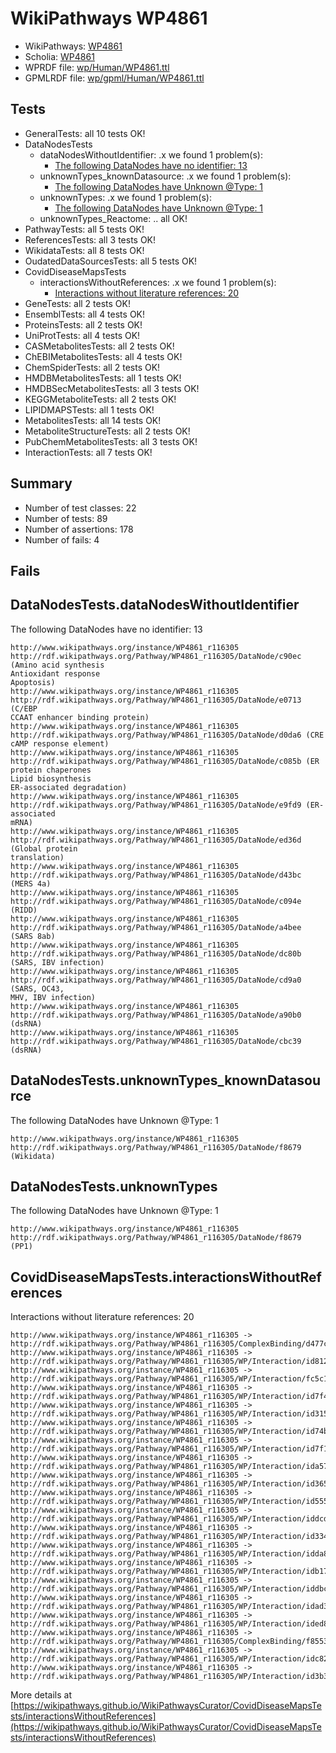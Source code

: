 # WikiPathways WP4861

* WikiPathways: [WP4861](https://identifiers.org/wikipathways:WP4861)
* Scholia: [WP4861](https://scholia.toolforge.org/wikipathways/WP4861)
* WPRDF file: [wp/Human/WP4861.ttl](../wp/Human/WP4861.ttl)
* GPMLRDF file: [wp/gpml/Human/WP4861.ttl](../wp/gpml/Human/WP4861.ttl)

## Tests
* GeneralTests: all 10 tests OK!
* DataNodesTests
    * dataNodesWithoutIdentifier: .x we found 1 problem(s):
        * [The following DataNodes have no identifier: 13](#8792c493)
    * unknownTypes_knownDatasource: .x we found 1 problem(s):
        * [The following DataNodes have Unknown @Type: 1](#904516d6)
    * unknownTypes: .x we found 1 problem(s):
        * [The following DataNodes have Unknown @Type: 1](#839973df)
    * unknownTypes_Reactome: .. all OK!
* PathwayTests: all 5 tests OK!
* ReferencesTests: all 3 tests OK!
* WikidataTests: all 8 tests OK!
* OudatedDataSourcesTests: all 5 tests OK!
* CovidDiseaseMapsTests
    * interactionsWithoutReferences: .x we found 1 problem(s):
        * [Interactions without literature references: 20](#9701cd00)
* GeneTests: all 2 tests OK!
* EnsemblTests: all 4 tests OK!
* ProteinsTests: all 2 tests OK!
* UniProtTests: all 4 tests OK!
* CASMetabolitesTests: all 2 tests OK!
* ChEBIMetabolitesTests: all 4 tests OK!
* ChemSpiderTests: all 2 tests OK!
* HMDBMetabolitesTests: all 1 tests OK!
* HMDBSecMetabolitesTests: all 3 tests OK!
* KEGGMetaboliteTests: all 2 tests OK!
* LIPIDMAPSTests: all 1 tests OK!
* MetabolitesTests: all 14 tests OK!
* MetaboliteStructureTests: all 2 tests OK!
* PubChemMetabolitesTests: all 3 tests OK!
* InteractionTests: all 7 tests OK!


## Summary

* Number of test classes: 22
* Number of tests: 89
* Number of assertions: 178
* Number of fails: 4

## Fails

<a name="8792c493" />

## DataNodesTests.dataNodesWithoutIdentifier

The following DataNodes have no identifier: 13
```
http://www.wikipathways.org/instance/WP4861_r116305 http://rdf.wikipathways.org/Pathway/WP4861_r116305/DataNode/c90ec (Amino acid synthesis
Antioxidant response
Apoptosis)
http://www.wikipathways.org/instance/WP4861_r116305 http://rdf.wikipathways.org/Pathway/WP4861_r116305/DataNode/e0713 (C/EBP
CCAAT enhancer binding protein)
http://www.wikipathways.org/instance/WP4861_r116305 http://rdf.wikipathways.org/Pathway/WP4861_r116305/DataNode/d0da6 (CRE
cAMP response element)
http://www.wikipathways.org/instance/WP4861_r116305 http://rdf.wikipathways.org/Pathway/WP4861_r116305/DataNode/c085b (ER protein chaperones
Lipid biosynthesis
ER-associated degradation)
http://www.wikipathways.org/instance/WP4861_r116305 http://rdf.wikipathways.org/Pathway/WP4861_r116305/DataNode/e9fd9 (ER-associated
mRNA)
http://www.wikipathways.org/instance/WP4861_r116305 http://rdf.wikipathways.org/Pathway/WP4861_r116305/DataNode/ed36d (Global protein
translation)
http://www.wikipathways.org/instance/WP4861_r116305 http://rdf.wikipathways.org/Pathway/WP4861_r116305/DataNode/d43bc (MERS 4a)
http://www.wikipathways.org/instance/WP4861_r116305 http://rdf.wikipathways.org/Pathway/WP4861_r116305/DataNode/c094e (RIDD)
http://www.wikipathways.org/instance/WP4861_r116305 http://rdf.wikipathways.org/Pathway/WP4861_r116305/DataNode/a4bee (SARS 8ab)
http://www.wikipathways.org/instance/WP4861_r116305 http://rdf.wikipathways.org/Pathway/WP4861_r116305/DataNode/dc80b (SARS, IBV infection)
http://www.wikipathways.org/instance/WP4861_r116305 http://rdf.wikipathways.org/Pathway/WP4861_r116305/DataNode/cd9a0 (SARS, OC43,
MHV, IBV infection)
http://www.wikipathways.org/instance/WP4861_r116305 http://rdf.wikipathways.org/Pathway/WP4861_r116305/DataNode/a90b0 (dsRNA)
http://www.wikipathways.org/instance/WP4861_r116305 http://rdf.wikipathways.org/Pathway/WP4861_r116305/DataNode/cbc39 (dsRNA)
```

<a name="904516d6" />

## DataNodesTests.unknownTypes_knownDatasource

The following DataNodes have Unknown @Type: 1
```
http://www.wikipathways.org/instance/WP4861_r116305 http://rdf.wikipathways.org/Pathway/WP4861_r116305/DataNode/f8679 (Wikidata)
```

<a name="839973df" />

## DataNodesTests.unknownTypes

The following DataNodes have Unknown @Type: 1
```
http://www.wikipathways.org/instance/WP4861_r116305 http://rdf.wikipathways.org/Pathway/WP4861_r116305/DataNode/f8679 (PP1)
```

<a name="9701cd00" />

## CovidDiseaseMapsTests.interactionsWithoutReferences

Interactions without literature references: 20
```
http://www.wikipathways.org/instance/WP4861_r116305 -> http://rdf.wikipathways.org/Pathway/WP4861_r116305/ComplexBinding/d477c
http://www.wikipathways.org/instance/WP4861_r116305 -> http://rdf.wikipathways.org/Pathway/WP4861_r116305/WP/Interaction/id8122cdf4
http://www.wikipathways.org/instance/WP4861_r116305 -> http://rdf.wikipathways.org/Pathway/WP4861_r116305/WP/Interaction/fc5c1
http://www.wikipathways.org/instance/WP4861_r116305 -> http://rdf.wikipathways.org/Pathway/WP4861_r116305/WP/Interaction/id7f4a3b95
http://www.wikipathways.org/instance/WP4861_r116305 -> http://rdf.wikipathways.org/Pathway/WP4861_r116305/WP/Interaction/id315b7e46
http://www.wikipathways.org/instance/WP4861_r116305 -> http://rdf.wikipathways.org/Pathway/WP4861_r116305/WP/Interaction/id74bb08d8
http://www.wikipathways.org/instance/WP4861_r116305 -> http://rdf.wikipathways.org/Pathway/WP4861_r116305/WP/Interaction/id7f19c7ea
http://www.wikipathways.org/instance/WP4861_r116305 -> http://rdf.wikipathways.org/Pathway/WP4861_r116305/WP/Interaction/ida575a860
http://www.wikipathways.org/instance/WP4861_r116305 -> http://rdf.wikipathways.org/Pathway/WP4861_r116305/WP/Interaction/id36593f74
http://www.wikipathways.org/instance/WP4861_r116305 -> http://rdf.wikipathways.org/Pathway/WP4861_r116305/WP/Interaction/id5555a7cf
http://www.wikipathways.org/instance/WP4861_r116305 -> http://rdf.wikipathways.org/Pathway/WP4861_r116305/WP/Interaction/iddcd631b5
http://www.wikipathways.org/instance/WP4861_r116305 -> http://rdf.wikipathways.org/Pathway/WP4861_r116305/WP/Interaction/id334c961f
http://www.wikipathways.org/instance/WP4861_r116305 -> http://rdf.wikipathways.org/Pathway/WP4861_r116305/WP/Interaction/idda829af2
http://www.wikipathways.org/instance/WP4861_r116305 -> http://rdf.wikipathways.org/Pathway/WP4861_r116305/WP/Interaction/idb174dd6a
http://www.wikipathways.org/instance/WP4861_r116305 -> http://rdf.wikipathways.org/Pathway/WP4861_r116305/WP/Interaction/iddbc481e4
http://www.wikipathways.org/instance/WP4861_r116305 -> http://rdf.wikipathways.org/Pathway/WP4861_r116305/WP/Interaction/idad3f9625
http://www.wikipathways.org/instance/WP4861_r116305 -> http://rdf.wikipathways.org/Pathway/WP4861_r116305/WP/Interaction/ided8176a0
http://www.wikipathways.org/instance/WP4861_r116305 -> http://rdf.wikipathways.org/Pathway/WP4861_r116305/ComplexBinding/f8553
http://www.wikipathways.org/instance/WP4861_r116305 -> http://rdf.wikipathways.org/Pathway/WP4861_r116305/WP/Interaction/idc828ca15
http://www.wikipathways.org/instance/WP4861_r116305 -> http://rdf.wikipathways.org/Pathway/WP4861_r116305/WP/Interaction/id3b399cfb
```

More details at [https://wikipathways.github.io/WikiPathwaysCurator/CovidDiseaseMapsTests/interactionsWithoutReferences](https://wikipathways.github.io/WikiPathwaysCurator/CovidDiseaseMapsTests/interactionsWithoutReferences)

